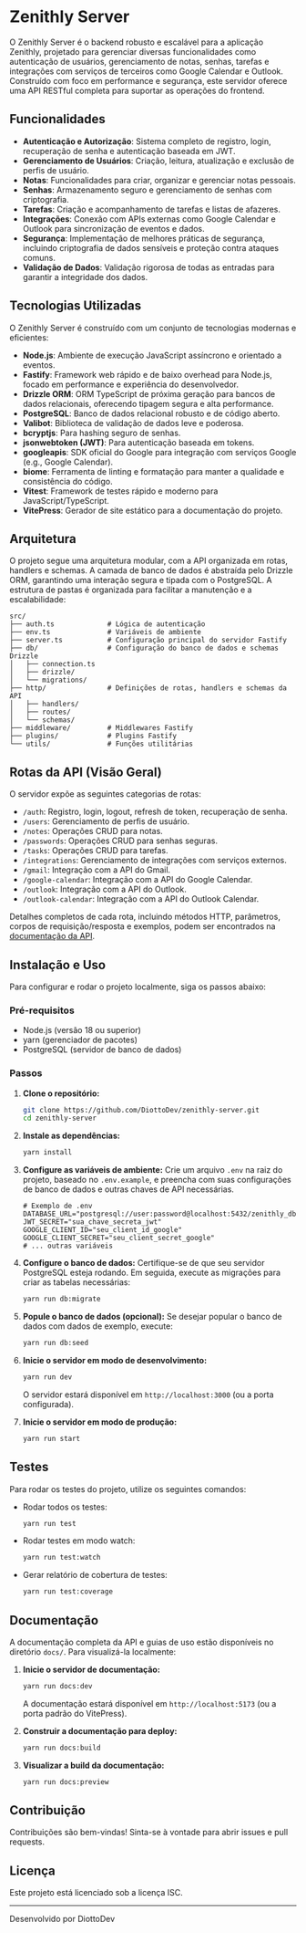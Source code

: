 # Zenithly Server

O Zenithly Server é o backend robusto e escalável para a aplicação Zenithly, projetado para gerenciar diversas funcionalidades como autenticação de usuários, gerenciamento de notas, senhas, tarefas e integrações com serviços de terceiros como Google Calendar e Outlook. Construído com foco em performance e segurança, este servidor oferece uma API RESTful completa para suportar as operações do frontend.

## Funcionalidades

- **Autenticação e Autorização**: Sistema completo de registro, login, recuperação de senha e autenticação baseada em JWT.
- **Gerenciamento de Usuários**: Criação, leitura, atualização e exclusão de perfis de usuário.
- **Notas**: Funcionalidades para criar, organizar e gerenciar notas pessoais.
- **Senhas**: Armazenamento seguro e gerenciamento de senhas com criptografia.
- **Tarefas**: Criação e acompanhamento de tarefas e listas de afazeres.
- **Integrações**: Conexão com APIs externas como Google Calendar e Outlook para sincronização de eventos e dados.
- **Segurança**: Implementação de melhores práticas de segurança, incluindo criptografia de dados sensíveis e proteção contra ataques comuns.
- **Validação de Dados**: Validação rigorosa de todas as entradas para garantir a integridade dos dados.

## Tecnologias Utilizadas

O Zenithly Server é construído com um conjunto de tecnologias modernas e eficientes:

- **Node.js**: Ambiente de execução JavaScript assíncrono e orientado a eventos.
- **Fastify**: Framework web rápido e de baixo overhead para Node.js, focado em performance e experiência do desenvolvedor.
- **Drizzle ORM**: ORM TypeScript de próxima geração para bancos de dados relacionais, oferecendo tipagem segura e alta performance.
- **PostgreSQL**: Banco de dados relacional robusto e de código aberto.
- **Valibot**: Biblioteca de validação de dados leve e poderosa.
- **bcryptjs**: Para hashing seguro de senhas.
- **jsonwebtoken (JWT)**: Para autenticação baseada em tokens.
- **googleapis**: SDK oficial do Google para integração com serviços Google (e.g., Google Calendar).
- **biome**: Ferramenta de linting e formatação para manter a qualidade e consistência do código.
- **Vitest**: Framework de testes rápido e moderno para JavaScript/TypeScript.
- **VitePress**: Gerador de site estático para a documentação do projeto.

## Arquitetura

O projeto segue uma arquitetura modular, com a API organizada em rotas, handlers e schemas. A camada de banco de dados é abstraída pelo Drizzle ORM, garantindo uma interação segura e tipada com o PostgreSQL. A estrutura de pastas é organizada para facilitar a manutenção e a escalabilidade:

```
src/
├── auth.ts             # Lógica de autenticação
├── env.ts              # Variáveis de ambiente
├── server.ts           # Configuração principal do servidor Fastify
├── db/                 # Configuração do banco de dados e schemas Drizzle
│   ├── connection.ts
│   ├── drizzle/
│   └── migrations/
├── http/               # Definições de rotas, handlers e schemas da API
│   ├── handlers/
│   ├── routes/
│   └── schemas/
├── middleware/         # Middlewares Fastify
├── plugins/            # Plugins Fastify
└── utils/              # Funções utilitárias
```

## Rotas da API (Visão Geral)

O servidor expõe as seguintes categorias de rotas:

- `/auth`: Registro, login, logout, refresh de token, recuperação de senha.
- `/users`: Gerenciamento de perfis de usuário.
- `/notes`: Operações CRUD para notas.
- `/passwords`: Operações CRUD para senhas seguras.
- `/tasks`: Operações CRUD para tarefas.
- `/integrations`: Gerenciamento de integrações com serviços externos.
- `/gmail`: Integração com a API do Gmail.
- `/google-calendar`: Integração com a API do Google Calendar.
- `/outlook`: Integração com a API do Outlook.
- `/outlook-calendar`: Integração com a API do Outlook Calendar.

Detalhes completos de cada rota, incluindo métodos HTTP, parâmetros, corpos de requisição/resposta e exemplos, podem ser encontrados na [documentação da API](#documentação).

## Instalação e Uso

Para configurar e rodar o projeto localmente, siga os passos abaixo:

### Pré-requisitos

- Node.js (versão 18 ou superior)
- yarn (gerenciador de pacotes)
- PostgreSQL (servidor de banco de dados)

### Passos

1.  **Clone o repositório:**

    ```bash
    git clone https://github.com/DiottoDev/zenithly-server.git
    cd zenithly-server
    ```

2.  **Instale as dependências:**

    ```bash
    yarn install
    ```

3.  **Configure as variáveis de ambiente:**
    Crie um arquivo `.env` na raiz do projeto, baseado no `.env.example`, e preencha com suas configurações de banco de dados e outras chaves de API necessárias.

    ```dotenv
    # Exemplo de .env
    DATABASE_URL="postgresql://user:password@localhost:5432/zenithly_db"
    JWT_SECRET="sua_chave_secreta_jwt"
    GOOGLE_CLIENT_ID="seu_client_id_google"
    GOOGLE_CLIENT_SECRET="seu_client_secret_google"
    # ... outras variáveis
    ```

4.  **Configure o banco de dados:**
    Certifique-se de que seu servidor PostgreSQL esteja rodando. Em seguida, execute as migrações para criar as tabelas necessárias:

    ```bash
    yarn run db:migrate
    ```

5.  **Popule o banco de dados (opcional):**
    Se desejar popular o banco de dados com dados de exemplo, execute:

    ```bash
    yarn run db:seed
    ```

6.  **Inicie o servidor em modo de desenvolvimento:**

    ```bash
    yarn run dev
    ```

    O servidor estará disponível em `http://localhost:3000` (ou a porta configurada).

7.  **Inicie o servidor em modo de produção:**
    ```bash
    yarn run start
    ```

## Testes

Para rodar os testes do projeto, utilize os seguintes comandos:

- Rodar todos os testes:
  ```bash
  yarn run test
  ```
- Rodar testes em modo watch:
  ```bash
  yarn run test:watch
  ```
- Gerar relatório de cobertura de testes:
  ```bash
  yarn run test:coverage
  ```

## Documentação

A documentação completa da API e guias de uso estão disponíveis no diretório `docs/`. Para visualizá-la localmente:

1.  **Inicie o servidor de documentação:**

    ```bash
    yarn run docs:dev
    ```

    A documentação estará disponível em `http://localhost:5173` (ou a porta padrão do VitePress).

2.  **Construir a documentação para deploy:**

    ```bash
    yarn run docs:build
    ```

3.  **Visualizar a build da documentação:**
    ```bash
    yarn run docs:preview
    ```

## Contribuição

Contribuições são bem-vindas! Sinta-se à vontade para abrir issues e pull requests.

## Licença

Este projeto está licenciado sob a licença ISC.

---

Desenvolvido por DiottoDev
